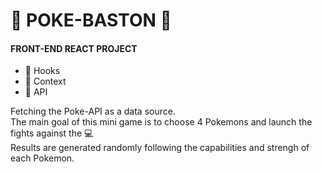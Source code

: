 # 🐯 POKE-BASTON 🦆

#### FRONT-END REACT PROJECT
 
  - 🎣 Hooks 
  - 🧺 Context
  - 💾 API
  
  Fetching the Poke-API as a data source.  
  The main goal of this mini game is to choose 4 Pokemons and launch the fights against the 💻  
  Results are generated randomly following the capabilities and strengh of each Pokemon.
